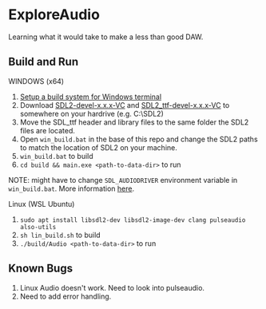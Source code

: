 # ExploreAudio

Learning what it would take to make a less than good DAW.

## Build and Run

WINDOWS (x64)

1. [Setup a build system for Windows terminal](https://www.youtube.com/watch?v=Ee3EtYb8d1o) 
2. Download [SDL2-devel-x.x.x-VC](https://github.com/libsdl-org/SDL/releases) and [SDL2\_ttf-devel-x.x.x-VC](https://github.com/libsdl-org/SDL_ttf/releases) to somewhere on your hardrive (e.g. C:\SDL2)
3. Move the SDL\_ttf header and library files to the same folder the SDL2 files are located.
4. Open `win_build.bat` in the base of this repo and change the SDL2 paths to match the location of SDL2 on your machine.
5. `win_build.bat` to build
6. `cd build && main.exe <path-to-data-dir>` to run

NOTE: might have to change `SDL_AUDIODRIVER` environment variable in `win_build.bat`. More information [here](https://stackoverflow.com/questions/22960325/no-audio-with-sdl-c).

Linux (WSL Ubuntu)

1. `sudo apt install libsdl2-dev libsdl2-image-dev clang pulseaudio also-utils`
2. `sh lin_build.sh` to build
3. `./build/Audio <path-to-data-dir>` to run

## Known Bugs

1. Linux Audio doesn't work. Need to look into pulseaudio.
1. Need to add error handling.
